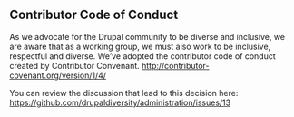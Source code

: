 Contributor Code of Conduct
---------------------------
As we advocate for the Drupal community to be diverse and inclusive, we are
aware that as a working group, we must also work to be inclusive, respectful and
diverse. We’ve adopted the contributor code of conduct created by Contributor
Convenant.
http://contributor-covenant.org/version/1/4/

You can review the discussion that lead to this decision here:
https://github.com/drupaldiversity/administration/issues/13